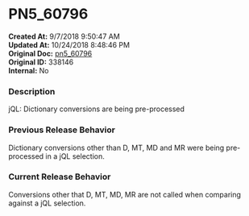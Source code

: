 # PN5_60796

**Created At:** 9/7/2018 9:50:47 AM  
**Updated At:** 10/24/2018 8:48:46 PM  
**Original Doc:** [pn5_60796](https://docs.jbase.com/48420-5-7-1-release-notes/pn5_60796)  
**Original ID:** 338146  
**Internal:** No  


### Description

jQL: Dictionary conversions are being pre-processed



### Previous Release Behavior

Dictionary conversions other than D, MT, MD and MR were being pre-processed in a jQL selection.



### Current Release Behavior

Conversions other that D, MT, MD, MR are not called when comparing against a jQL selection.
